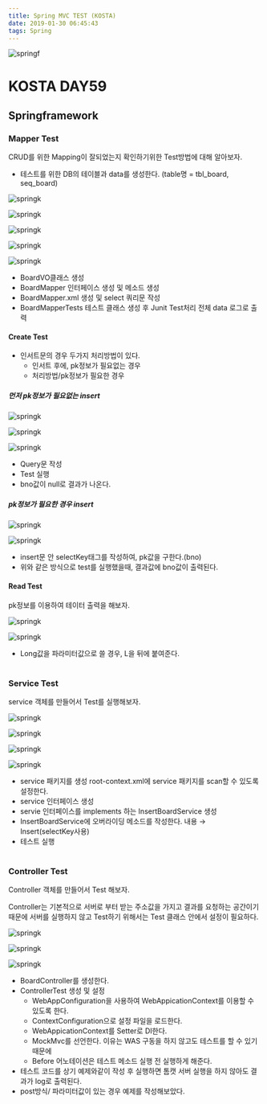 ```yaml
---
title: Spring MVC TEST (KOSTA)
date: 2019-01-30 06:45:43
tags: Spring
---
```

![springf](/images/springframwork-logo.png)
#  KOSTA DAY59
## Springframework

### Mapper Test
CRUD를 위한 Mapping이 잘되었는지 확인하기위한 Test방법에 대해 알아보자.

- 테스트를 위한 DB의 테이블과 data를 생성한다.
(table명 = tbl_board, seq_board)

![springk](/images/springk/springk05-01.png)

![springk](/images/springk/springk05-02.png)

![springk](/images/springk/springk05-03.png)

![springk](/images/springk/springk05-04.png)

![springk](/images/springk/springk05-05.png)
- BoardVO클래스 생성
- BoardMapper 인터페이스 생성 및 메소드 생성
- BoardMapper.xml 생성 및 select 쿼리문 작성
- BoardMapperTests 테스트 클래스 생성 후 Junit Test처리
전체 data 로그로 출력

#### Create Test
- 인서트문의 경우 두가지 처리방법이 있다.
    - 인서트 후에, pk정보가 필요없는 경우 
    - 처리방법/pk정보가 필요한 경우

##### 먼저 pk정보가 필요없는 insert
![springk](/images/springk/springk05-06.png)

![springk](/images/springk/springk05-07.png)

![springk](/images/springk/springk05-08.png)
- Query문 작성
- Test 실행
- bno값이 null로 결과가 나온다.

##### pk정보가 필요한 경우 insert
![springk](/images/springk/springk05-09.png)

![springk](/images/springk/springk05-10.png)
- insert문 안 selectKey태그를 작성하여, pk값을 구한다.(bno)
- 위와 같은 방식으로 test를 실행했을때, 결과값에 bno값이 출력된다.

#### Read Test
pk정보를 이용하여 테이터 출력을 해보자.

![springk](/images/springk/springk05-11.png)

![springk](/images/springk/springk05-12.png)
- Long값을 파라미터값으로 쓸 경우, L을 뒤에 붙여준다.
<br><br>

### Service Test
service 객체를 만들어서 Test를 실행해보자.

![springk](/images/springk/springk05-13.png)

![springk](/images/springk/springk05-14.png)

![springk](/images/springk/springk05-15.png)

![springk](/images/springk/springk05-16.png)
- service 패키지를 생성
root-context.xml에 service 패키지를 scan할 수 있도록 설정한다.
- service 인터페이스 생성
- servie 인터페이스를 implements 하는 InsertBoardService 생성
- InsertBoardService에 오버라이딩 메소드를 작성한다.
내용 → Insert(selectKey사용)
- 테스트 실행
<br><br>

### Controller Test
Controller 객체를 만들어서 Test 해보자.

Controller는 기본적으로 서버로 부터 받는 주소값을 가지고 결과를 요청하는 공간이기 때문에 서버를 실행하지 않고 Test하기 위해서는 Test 클래스 안에서 설정이 필요하다.

![springk](/images/springk/springk05-17.png)

![springk](/images/springk/springk05-18.png)

![springk](/images/springk/springk05-19.png)
- BoardController를 생성한다.
- ControllerTest 생성 및 설정
    - WebAppConfiguration을 사용하여 WebAppicationContext를 이용할 수 있도록 한다.
    - ContextConfiguration으로 설정 파일을 로드한다.
    - WebAppicationContext를 Setter로 DI한다.
    - MockMvc를 선언한다. 이유는 WAS 구동을 하지 않고도 테스트를 할 수 있기 때문에
    - Before 어노테이션은 테스트 메소드 실행 전 실행하게 해준다.
- 테스트 코드를 상기 예제와같이 작성 후 실행하면 톰캣 서버 실행을 하지 않아도 결과가 log로 출력된다.
- post방식/ 파라미터값이 있는 경우 예제를 작성해보았다.
<br><br>

